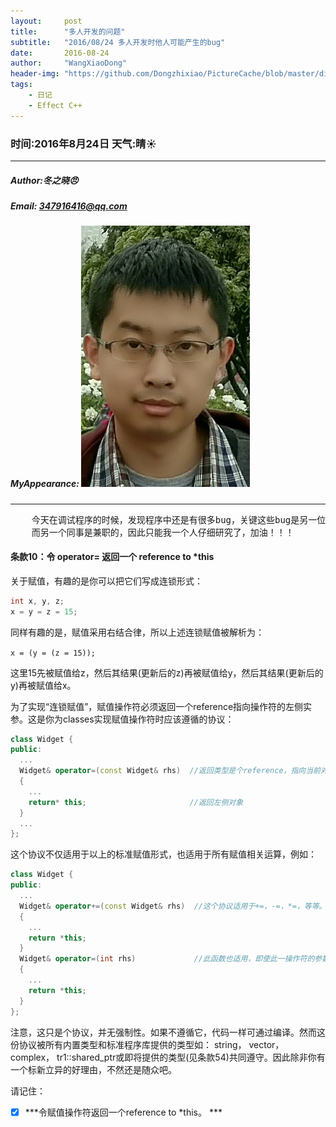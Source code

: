 ```yaml
---
layout:     post
title:      "多人开发的问题"
subtitle:   "2016/08/24 多人开发时他人可能产生的bug"
date:       2016-08-24
author:     "WangXiaoDong"
header-img: "https://github.com/Dongzhixiao/PictureCache/blob/master/diaryPic/20160824.jpg?raw=true"
tags:
    - 日记
    - Effect C++
---
```


### 时间:2016年8月24日 天气:晴:sunny:
-----
#####   Author:冬之晓:angry:
#####   Email: 347916416@qq.com
#####   MyAppearance: ![MyAppearance](https://github.com/Dongzhixiao/PictureCache/raw/master/MyPicture.JPG "我的头像")
----------

<pre>
    今天在调试程序的时候，发现程序中还是有很多bug，关键这些bug是另一位同事产生的，所以我非常无奈，但是就我一个人做这一块。
	而另一个同事是兼职的，因此只能我一个人仔细研究了，加油！！！
</pre>

#### 条款10：令 operator= 返回一个 reference to *this

关于赋值，有趣的是你可以把它们写成连锁形式：

```C++
int x, y, z;
x = y = z = 15;   
```
 
同样有趣的是，赋值采用右结合律，所以上述连锁赋值被解析为：

`x = (y = (z = 15));`

这里15先被赋值给z，然后其结果(更新后的z)再被赋值给y，然后其结果(更新后的y)再被赋值给x。

为了实现“连锁赋值”，赋值操作符必须返回一个reference指向操作符的左侧实参。这是你为classes实现赋值操作符时应该遵循的协议：
     
```C++
class Widget {
public:
  ...
  Widget& operator=(const Widget& rhs)  //返回类型是个reference，指向当前对象。
  {
    ...
    return* this;                       //返回左侧对象
  }
  ...
};
```

这个协议不仅适用于以上的标准赋值形式，也适用于所有赋值相关运算，例如：

```C++
class Widget {
public:
  ...
  Widget& operator+=(const Widget& rhs)  //这个协议适用于+=，-=，*=，等等。
  {
    ...
    return *this;
  }
  Widget& operator=(int rhs)             //此函数也适用，即使此一操作符的参数类型不符协议。
  {
    ...
    return *this;
  }
};
```

注意，这只是个协议，并无强制性。如果不遵循它，代码一样可通过编译。然而这份协议被所有内置类型和标准程序库提供的类型如： string， vector， complex， tr1::shared_ptr或即将提供的类型(见条款54)共同遵守。因此除非你有一个标新立异的好理由，不然还是随众吧。

请记住：

- [x] ***令赋值操作符返回一个reference to *this。 ***
